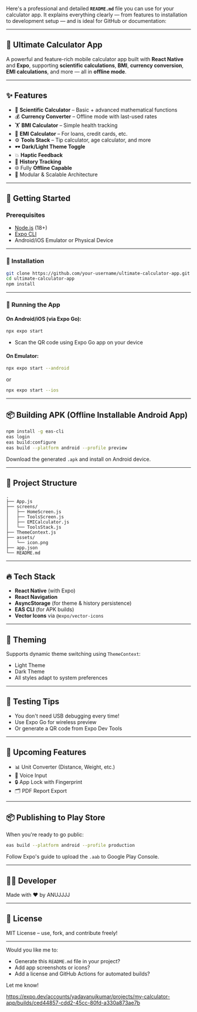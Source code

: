 Here's a professional and detailed **`README.md`** file you can use for your calculator app. It explains everything clearly — from features to installation to development setup — and is ideal for GitHub or documentation:

---

## 🧮 Ultimate Calculator App

A powerful and feature-rich mobile calculator app built with **React Native** and **Expo**, supporting **scientific calculations**, **BMI**, **currency conversion**, **EMI calculations**, and more — all in **offline mode**.

---


## ✨ Features

* 🔢 **Scientific Calculator** – Basic + advanced mathematical functions
* 💰 **Currency Converter** – Offline mode with last-used rates
* 🏋️ **BMI Calculator** – Simple health tracking
* 🏦 **EMI Calculator** – For loans, credit cards, etc.
* ⚙️ **Tools Stack** – Tip calculator, age calculator, and more
* 🕶️ **Dark/Light Theme Toggle**
* 💥 **Haptic Feedback**
* 🧠 **History Tracking**
* 🌐 Fully **Offline Capable**
* 📂 Modular & Scalable Architecture

---

## 🚀 Getting Started

### Prerequisites

* [Node.js](https://nodejs.org/) (18+)
* [Expo CLI](https://docs.expo.dev/get-started/installation/)
* Android/iOS Emulator or Physical Device

---

### 🔧 Installation

```bash
git clone https://github.com/your-username/ultimate-calculator-app.git
cd ultimate-calculator-app
npm install
```

---

### 📲 Running the App

#### On Android/iOS (via Expo Go):

```bash
npx expo start
```

* Scan the QR code using Expo Go app on your device

#### On Emulator:

```bash
npx expo start --android
```

or

```bash
npx expo start --ios
```

---

## 📦 Building APK (Offline Installable Android App)

```bash
npm install -g eas-cli
eas login
eas build:configure
eas build --platform android --profile preview
```

Download the generated `.apk` and install on Android device.

---

## 📁 Project Structure

```
.
├── App.js
├── screens/
│   ├── HomeScreen.js
│   ├── ToolsScreen.js
│   ├── EMICalculator.js
│   └── ToolsStack.js
├── ThemeContext.js
├── assets/
│   └── icon.png
├── app.json
└── README.md
```

---

## 🔥 Tech Stack

* **React Native** (with Expo)
* **React Navigation**
* **AsyncStorage** (for theme & history persistence)
* **EAS CLI** (for APK builds)
* **Vector Icons** via `@expo/vector-icons`

---

## 🎨 Theming

Supports dynamic theme switching using `ThemeContext`:

* Light Theme
* Dark Theme
* All styles adapt to system preferences

---

## 🧪 Testing Tips

* You don't need USB debugging every time!
* Use Expo Go for wireless preview
* Or generate a QR code from Expo Dev Tools

---

## 📌 Upcoming Features

* 📊 Unit Converter (Distance, Weight, etc.)
* 🧮 Voice Input
* 🔒 App Lock with Fingerprint
* 🗂️ PDF Report Export

---

## 📦 Publishing to Play Store

When you're ready to go public:

```bash
eas build --platform android --profile production
```

Follow Expo's guide to upload the `.aab` to Google Play Console.

---

## 🧑‍💻 Developer

Made with ❤️ by ANUJJJJ

---

## 📜 License

MIT License – use, fork, and contribute freely!

---

Would you like me to:

* Generate this `README.md` file in your project?
* Add app screenshots or icons?
* Add a license and GitHub Actions for automated builds?

Let me know!

https://expo.dev/accounts/yadavanujkumar/projects/my-calculator-app/builds/ced44857-cdd2-45cc-80fd-a330a873ae7b